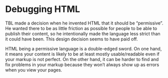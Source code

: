 # Debugging HTML

TBL made a decision when he invented HTML that it should be “permissive”. He wanted there to be as little friction as possible for people to be able to publish their content, so he intentionally made the language less strict than it could have been. This design decision seems to have paid off.

HTML being a permissive language is a double-edged sword. On one hand, it means your content is likely to be at least mostly usable/readable even if your markup is not perfect. On the other hand, it can be harder to find and fix problems in your markup because they won’t always show up as errors when you view your pages.



